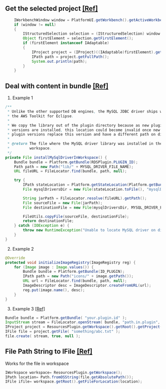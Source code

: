 
## Get the selected project [[Ref]](http://stackoverflow.com/questions/6892294/eclipse-plugin-how-to-get-the-path-to-the-currently-selected-project)
```Java
    IWorkbenchWindow window = PlatformUI.getWorkbench().getActiveWorkbenchWindow();
    if (window != null)
    {
        IStructuredSelection selection = (IStructuredSelection) window.getSelectionService().getSelection();
        Object firstElement = selection.getFirstElement();
        if (firstElement instanceof IAdaptable)
        {
            IProject project = (IProject)((IAdaptable)firstElement).getAdapter(IProject.class);
            IPath path = project.getFullPath();
            System.out.println(path);
        }
    }
```

## Deal with content in bundle [[Ref]](http://www.programcreek.com/java-api-examples/org.eclipse.core.runtime.FileLocator)

1. Example 1 
```Java
/**
 * Unlike the other supported DB engines, the MySQL JDBC driver ships with
 * the AWS Toolkit for Eclipse.
 *
 * We copy the library out of the plugin directory because as new plugin
 * versions are installed, this location could become invalid once new
 * plugin versions replace this version and have a different path on disk.
 *
 * @return The file where the MySQL driver library was installed in the
 *         workspace.
 */
private File installMySqlDriverInWorkspace() {
    Bundle bundle = Platform.getBundle(RDSPlugin.PLUGIN_ID);
    Path path = new Path("lib/" + MYSQL_DRIVER_FILE_NAME);
    URL fileURL = FileLocator.find(bundle, path, null);

    try {
        IPath stateLocation = Platform.getStateLocation(Platform.getBundle(RDSPlugin.PLUGIN_ID));
        File mysqlDriversDir = new File(stateLocation.toFile(), "mysqlDrivers");

        String jarPath = FileLocator.resolve(fileURL).getPath();
        File sourceFile = new File(jarPath);
        File destinationFile = new File(mysqlDriversDir, MYSQL_DRIVER_FILE_NAME);

        FileUtils.copyFile(sourceFile, destinationFile);
        return destinationFile;
    } catch (IOException e) {
        throw new RuntimeException("Unable to locate MySQL driver on disk.", e);
    }
}
```

2. Example 2

```Java
@Override
protected void initializeImageRegistry(ImageRegistry reg) {
	for (Image image : Image.values()) {
		Bundle bundle = Platform.getBundle(ID_PLUGIN);
		IPath path = new Path("icons/" + image.getPath());
		URL url = FileLocator.find(bundle, path, null);
		ImageDescriptor desc = ImageDescriptor.createFromURL(url);
		reg.put(image.name(), desc);
	}
}
```

3. Example 3 [[Ref]](http://stackoverflow.com/questions/5756218/eclipse-ide-plugin-development-copy-files-from-plugin-jar-to-active-project-fol)

```Java
Bundle bundle = Platform.getBundle( "your.plugin.id" );
InputStream stream = FileLocator.openStream( bundle, "path.in.plugin", false );
IProject project = ResourcesPlugin.getWorkspace().getRoot().getProject( "your.project" );
IFile file = project.getFile( "something/abc.txt" );
file.create( stream, true, null );
``` 

## File Path String to IFile [[Ref]](http://stackoverflow.com/questions/960746/how-to-convert-from-file-to-ifile-in-java-for-files-outside-the-project)
Works for the file in  workspace
```Java
IWorkspace workspace= ResourcesPlugin.getWorkspace();    
IPath location= Path.fromOSString(file.getAbsolutePath()); 
IFile ifile= workspace.getRoot().getFileForLocation(location);
```